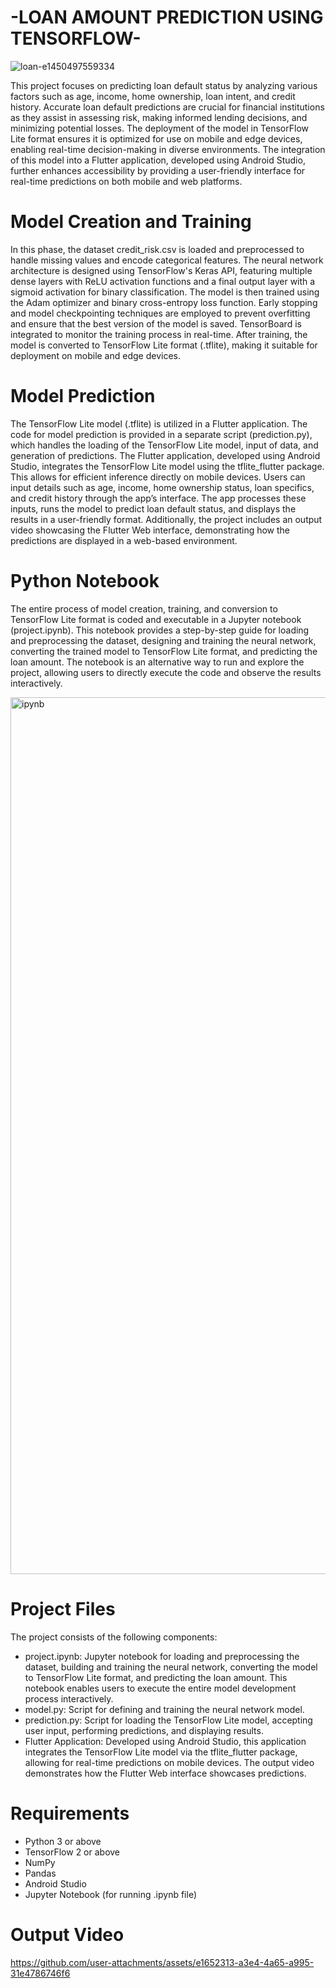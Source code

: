 # -LOAN AMOUNT PREDICTION USING TENSORFLOW-

![loan-e1450497559334](https://github.com/user-attachments/assets/f092b287-778a-442d-a946-ab2ae3c495ee)

This project focuses on predicting loan default status by analyzing various factors such as age, income, home ownership, loan intent, and credit history. Accurate loan default predictions are crucial for financial institutions as they assist in assessing risk, making informed lending decisions, and minimizing potential losses. The deployment of the model in TensorFlow Lite format ensures it is optimized for use on mobile and edge devices, enabling real-time decision-making in diverse environments. The integration of this model into a Flutter application, developed using Android Studio, further enhances accessibility by providing a user-friendly interface for real-time predictions on both mobile and web platforms.

# Model Creation and Training
In this phase, the dataset credit_risk.csv is loaded and preprocessed to handle missing values and encode categorical features. The neural network architecture is designed using TensorFlow's Keras API, featuring multiple dense layers with ReLU activation functions and a final output layer with a sigmoid activation for binary classification. The model is then trained using the Adam optimizer and binary cross-entropy loss function. Early stopping and model checkpointing techniques are employed to prevent overfitting and ensure that the best version of the model is saved. TensorBoard is integrated to monitor the training process in real-time. After training, the model is converted to TensorFlow Lite format (.tflite), making it suitable for deployment on mobile and edge devices.

# Model Prediction
The TensorFlow Lite model (.tflite) is utilized in a Flutter application. The code for model prediction is provided in a separate script (prediction.py), which handles the loading of the TensorFlow Lite model, input of data, and generation of predictions. The Flutter application, developed using Android Studio, integrates the TensorFlow Lite model using the tflite_flutter package. This allows for efficient inference directly on mobile devices. Users can input details such as age, income, home ownership status, loan specifics, and credit history through the app’s interface. The app processes these inputs, runs the model to predict loan default status, and displays the results in a user-friendly format. Additionally, the project includes an output video showcasing the Flutter Web interface, demonstrating how the predictions are displayed in a web-based environment.

# Python Notebook
The entire process of model creation, training, and conversion to TensorFlow Lite format is coded and executable in a Jupyter notebook (project.ipynb). This notebook provides a step-by-step guide for loading and preprocessing the dataset, designing and training the neural network, converting the trained model to TensorFlow Lite format, and predicting the loan amount. The notebook is an alternative way to run and explore the project, allowing users to directly execute the code and observe the results interactively.

<img width="1403" alt="ipynb" src="https://github.com/user-attachments/assets/4283c068-ecae-4ac7-98d6-ab47103cc079">


# Project Files
The project consists of the following components:

- project.ipynb: Jupyter notebook for loading and preprocessing the dataset, building and training the neural network, converting the model to TensorFlow Lite format, and predicting the loan amount. This notebook enables users to execute the entire model development process interactively.
- model.py: Script for defining and training the neural network model.
- prediction.py: Script for loading the TensorFlow Lite model, accepting user input, performing predictions, and displaying results.
- Flutter Application: Developed using Android Studio, this application integrates the TensorFlow Lite model via the tflite_flutter package, allowing for real-time predictions on mobile devices. The output video demonstrates how the Flutter Web interface showcases predictions.

# Requirements
- Python 3 or above
- TensorFlow 2 or above
- NumPy
- Pandas
- Android Studio
- Jupyter Notebook (for running .ipynb file)

# Output Video

https://github.com/user-attachments/assets/e1652313-a3e4-4a65-a995-31e4786746f6



